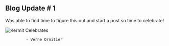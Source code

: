 

## Blog Update # 1

Was able to find time to figure this out and start a post so time to celebrate!

![Kermit Celebrates](https://media.giphy.com/media/DpB9NBjny7jF1pd0yt2/giphy.gif)

    		 - Verne Ornitier





